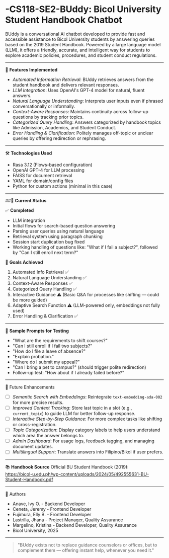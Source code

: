 # -CS118-SE2-BUddy: Bicol University Student Handbook Chatbot

BUddy is a conversational AI chatbot developed to provide fast and accessible assistance to Bicol University students by answering queries based on the 2019 Student Handbook. Powered by a large language model (LLM), it offers a friendly, accurate, and intelligent way for students to explore academic policies, procedures, and student conduct regulations.

---

🚀 **Features Implemented**

- *Automated Information Retrieval*: BUddy retrieves answers from the student handbook and delivers relevant responses.
- *LLM Integration*: Uses OpenAI's GPT-4 model for natural, fluent answers.
- *Natural Language Understanding*: Interprets user inputs even if phrased conversationally or informally.
- *Context-Aware Responses*: Maintains continuity across follow-up questions by tracking prior topics.
- *Categorized Query Handling*: Answers categorized by handbook topics like Admission, Academics, and Student Conduct.
- *Error Handling & Clarification*: Politely manages off-topic or unclear queries by offering redirection or rephrasing.

---

🛠 **Technologies Used**

- Rasa 3.12 (Flows-based configuration)
- OpenAI GPT-4 for LLM processing
- FAISS for document retrieval
- YAML for domain/config files
- Python for custom actions (minimal in this case)

---

##📄 **Current Status**

✅ **Completed**
- LLM integration
- Initial flows for search-based question answering
- Parsing user queries using natural language
- Retrieval system using paragraph chunking
- Session start duplication bug fixed
- Working handling of questions like: "What if I fail a subject?", followed by "Can I still enroll next term?"

🧠 **Goals Achieved**
1. Automated Info Retrieval ✅
2. Natural Language Understanding ✅
3. Context-Aware Responses ✅
4. Categorized Query Handling ✅
5. Interactive Guidance ⚠️ (Basic Q&A for processes like shifting — could be more guided)
6. Adaptive Search Function ⚠️ (LLM-powered only, embeddings not fully used)
7. Error Handling & Clarification ✅

---

🧪 **Sample Prompts for Testing**
- "What are the requirements to shift courses?"
- "Can I still enroll if I fail two subjects?"
- "How do I file a leave of absence?"
- "Explain probation."
- "Where do I submit my appeal?"
- "Can I bring a pet to campus?" (should trigger polite redirection)
- Follow-up test: "How about if I already failed before?"

---

🔄 Future Enhancements

- [ ] *Semantic Search with Embeddings*: Reintegrate `text-embedding-ada-002` for more precise results.
- [ ] *Improved Context Tracking*: Store last topic in a slot (e.g., `current_topic`) to guide LLM for better follow-up response.
- [ ] *Interactive Step-by-Step Guidance*: For more complex tasks like shifting or cross-registration.
- [ ] *Topic Categorization*: Display category labels to help users understand which area the answer belongs to.
- [ ] *Admin Dashboard*: For usage logs, feedback tagging, and managing document updates.
- [ ] *Multilingual Support*: Translate answers into Filipino/Bikol if user prefers.

---

📚 **Handbook Source**
Official BU Student Handbook (2019):  
https://bicol-u.edu.ph/wp-content/uploads/2024/05/492555631-BU-Student-Handbook.pdf

---

🤝 Authors
- Anave, Ivy O. - Backend Developer
- Ceneta, Jeremy - Frontend Developer
- Fujimura, Elly B. - Frontend Developer
- Lastrilla, Jhana - Project Manager, Quality Assurance
- Margelino, Kristina - Backend Developer, Quality Assurance  
- Bicol University, 2025

---

> "BUddy exists not to replace guidance counselors or offices, but to complement them — offering instant help, whenever you need it."

